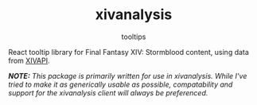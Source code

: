 <h1 align="center">xivanalysis</h1>
<p align="center">tooltips</p>

React tooltip library for Final Fantasy XIV: Stormblood content, using data from [XIVAPI](https://xivapi.com/).

_**NOTE:** This package is primarily written for use in xivanalysis. While I've tried to make it as generically usable as possible, compatability and support for the xivanalysis client will always be preferenced._